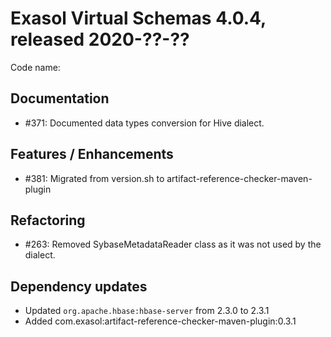 # Exasol Virtual Schemas 4.0.4, released 2020-??-??

Code name:

## Documentation

* #371: Documented data types conversion for Hive dialect.

## Features / Enhancements

* #381: Migrated from version.sh to artifact-reference-checker-maven-plugin

## Refactoring

* #263: Removed SybaseMetadataReader class as it was not used by the dialect.

## Dependency updates

* Updated `org.apache.hbase:hbase-server` from 2.3.0 to 2.3.1
* Added com.exasol:artifact-reference-checker-maven-plugin:0.3.1
